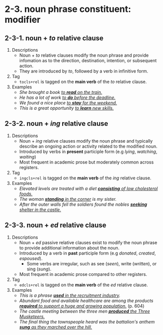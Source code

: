 # 2-3. noun phrase constituent: modifier

## 2-3-1. noun + *to* relative clause

1. Descriptions
   - Noun + *to* relative clauses modify the noun phrase and provide infomation as to the direction, destination, intention, or subsequent action.
   - They are introduced by *to*, followed by a verb in infinitive form.
2. Tag
   - `tocls+rel` is tagged on the **main verb** of the *to* relative clause.
3. Examples
   - *She brought a book <ins>to **read** on the train.</ins>*
   - *He has a lot of work <ins>to **do** before the deadline.</ins>*
   - *We found a nice place <ins>to **stay** for the weekend.</ins>*
   - *This is a great opportunity <ins>to **learn** new skills.</ins>*

## 2-3-2. noun + *ing* relative clause

1. Descriptions
    - Noun + *ing* relative clauses modify the noun phrase and typically describe an ongoing action or activity related to the modified noun.
    - Introduced by verbs in **present** participle form (e.g *lying*, *watching*, *waiting*)
    - Most frequent in academic prose but moderately common across registers.
2. Tag
   - `ingcls+rel` is tagged on the **main verb** of the *ing* relative clause.
3. Examples
   - *Elevated levels are treated with a diet <ins>**consisting** of low cholesterol foods.</ins>*
   - *The woman <ins>**standing** in the corner</ins> is my sister.*
   - *After the outer walls fell the soldiers found the nobles <ins>**seeking** shelter in the castle.</ins>*

## 2-3-3. noun + *ed* relative clause

1. Descriptions
   - Noun + *ed* passive relative clauses exist to modify the noun phrase to provide additional information about the noun.
   - Introduced by a verb in **past** participle form (e.g *donated*, *created*, *espoused*).
       - Some verbs are irregular, such as see (*seen*), write (*written*), or sing (*sung*).
   - Most frequent in academic prose compared to other registers.
2. Tag
   - `edcls+rel` is tagged on the **main verb** of the *ed* relative clause.
3. Examples
   - *This is a phrase <ins>**used** in the recruitment industry</ins>.*
   - *Abundant food and available healthcare are among the products <ins>**required** to support a huge and growing population.</ins>* (p. 604)
   - *The castle meeting between the three men <ins>**produced** the Three Musketeers.</ins>*
   - *The final thing the townspeople heard was the battalion's anthem <ins>**sung** as they marched over the hill.</ins>*
